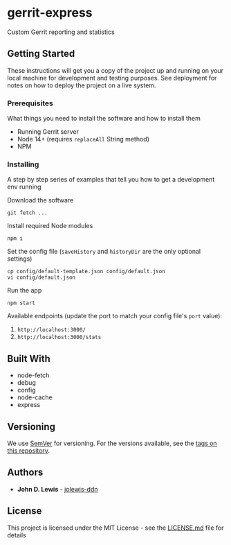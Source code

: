 # gerrit-express

Custom Gerrit reporting and statistics

## Getting Started

These instructions will get you a copy of the project up and running on your local machine for development and testing purposes. See deployment for notes on how to deploy the project on a live system.

### Prerequisites

What things you need to install the software and how to install them

* Running Gerrit server
* Node 14+ (requires `replaceAll` String method)
* NPM

### Installing

A step by step series of examples that tell you how to get a development env running

Download the software

```
git fetch ...
```

Install required Node modules

```
npm i
```

Set the config file (`saveHistory` and `historyDir` are the only optional settings)

```
cp config/default-template.json config/default.json
vi config/default.json
```

Run the app

```
npm start
```

Available endpoints (update the port to match your config file's `port` value):

1. `http://localhost:3000/`
1. `http://localhost:3000/stats`

## Built With

* node-fetch
* debug
* config
* node-cache
* express

## Versioning

We use [SemVer](http://semver.org/) for versioning. For the versions available, see the [tags on this repository](https://github.com/jolewis-ddn/gerrit-express/tags). 

## Authors

* **John D. Lewis** - [jolewis-ddn](https://github.com/jolewis-ddn)

## License

This project is licensed under the MIT License - see the [LICENSE.md](LICENSE.md) file for details
